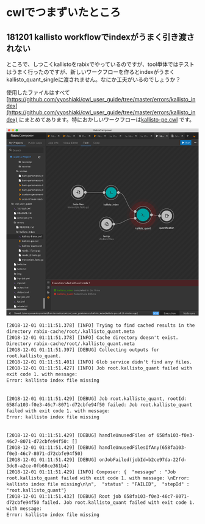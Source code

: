 # cwlでつまずいたところ

## 181201 kallisto workflowでindexがうまく引き渡されない

ところで、しつこくkallistoをrabixでやっているのですが、tool単体ではテストはうまく行ったのですが、新しいワークフローを作るとindexがうまくkallisto_quant_singleに渡されません。なにか工夫がいるのでしょうか？

使用したファイルはすべて[https://github.com/yyoshiaki/cwl_user_guide/tree/master/errors/kallisto_index](https://github.com/yyoshiaki/cwl_user_guide/tree/master/errors/kallisto_index) にまとめてあります。特におかしいワークフローは[kallisto-pe.cwl](https://github.com/yyoshiaki/cwl_user_guide/tree/master/errors/kallisto_index/kallisto-pe.cwl) です。

![scr](kallisto_index/img/181201.png)

```
[2018-12-01 01:11:51.378] [INFO] Trying to find cached results in the directory rabix-cache/root/.kallisto_quant.meta
[2018-12-01 01:11:51.378] [INFO] Cache directory doesn't exist. Directory rabix-cache/root/.kallisto_quant.meta
[2018-12-01 01:11:51.397] [DEBUG] Collecting outputs for root.kallisto_quant.
[2018-12-01 01:11:51.401] [INFO] Glob service didn't find any files.
[2018-12-01 01:11:51.427] [INFO] Job root.kallisto_quant failed with exit code 1. with message: 
Error: kallisto index file missing


[2018-12-01 01:11:51.429] [DEBUG] Job root.kallisto_quant, rootId: 658fa103-f0e3-46c7-8071-d72cbfe94f50 failed: Job root.kallisto_quant failed with exit code 1. with message: 
Error: kallisto index file missing


[2018-12-01 01:11:51.429] [DEBUG] handleUnusedFiles of 658fa103-f0e3-46c7-8071-d72cbfe94f50: []
[2018-12-01 01:11:51.429] [DEBUG] handleUnusedFilesIfAny(658fa103-f0e3-46c7-8071-d72cbfe94f50)
[2018-12-01 01:11:51.429] [DEBUG] onJobFailed(jobId=b2ce97da-22fd-3dc8-a2ce-0fb68ce361b4)
[2018-12-01 01:11:51.429] [INFO] Composer: {  "message" : "Job root.kallisto_quant failed with exit code 1. with message: \nError: kallisto index file missing\n\n",  "status" : "FAILED",  "stepId" : "root.kallisto_quant"}
[2018-12-01 01:11:51.432] [DEBUG] Root job 658fa103-f0e3-46c7-8071-d72cbfe94f50 failed. Job root.kallisto_quant failed with exit code 1. with message: 
Error: kallisto index file missing
```